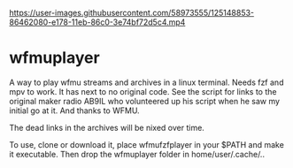 

https://user-images.githubusercontent.com/58973555/125148853-86462080-e178-11eb-86c0-3e74bf72d5c4.mp4


# wfmuplayer
A way to play wfmu streams and archives in a linux terminal. Needs fzf and mpv to work. It has next to no original code. See the script for links to the original maker radio AB9IL who volunteered up his script when he saw my initial go at it. And thanks to WFMU.

The dead links in the archives will be nixed over time.

To use, clone or download it, place wfmufzfplayer in your $PATH and make it executable. Then drop the wfmuplayer folder in home/user/.cache/..
